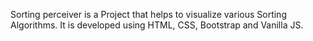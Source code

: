 Sorting perceiver is a Project that helps to visualize various Sorting Algorithms. 
It is developed using HTML, CSS, Bootstrap and Vanilla JS.
